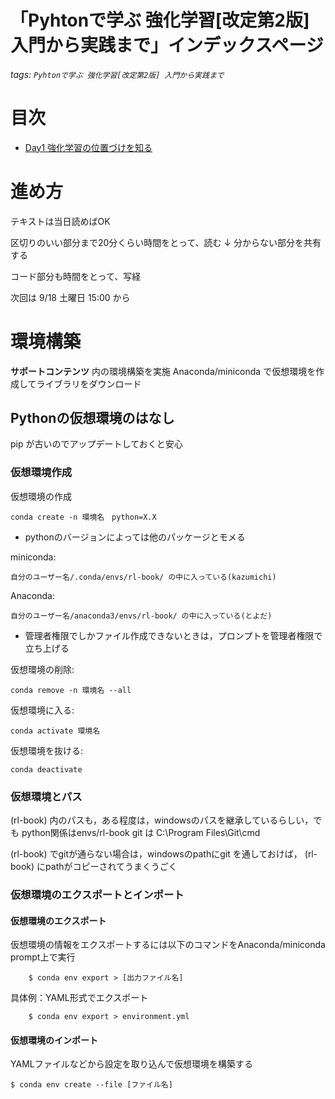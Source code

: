 「Pyhtonで学ぶ 強化学習[改定第2版] 入門から実践まで」インデックスページ
===

###### tags: `Pyhtonで学ぶ 強化学習[改定第2版] 入門から実践まで`

# 目次
- [Day1 強化学習の位置づけを知る](https://hackmd.io/BGivs-T-RMqBP_f9ppF4lQ)

# 進め方
テキストは当日読めばOK

区切りのいい部分まで20分くらい時間をとって、読む
↓
分からない部分を共有する

コード部分も時間をとって、写経

次回は 9/18 土曜日 15:00 から

# 環境構築
**サポートコンテンツ** 内の環境構築を実施
Anaconda/miniconda で仮想環境を作成してライブラリをダウンロード

## Pythonの仮想環境のはなし
pip が古いのでアップデートしておくと安心

### 仮想環境作成
仮想環境の作成
```shell=
conda create -n 環境名　python=X.X
```
* pythonのバージョンによっては他のパッケージとモメる

miniconda:
```shell=
自分のユーザー名/.conda/envs/rl-book/ の中に入っている(kazumichi)
```
Anaconda:
```shell=
自分のユーザー名/anaconda3/envs/rl-book/ の中に入っている(とよだ)
```
* 管理者権限でしかファイル作成できないときは，プロンプトを管理者権限で立ち上げる

仮想環境の削除:
``` shell=
conda remove -n 環境名 --all
```
仮想環境に入る:
```shell=
conda activate 環境名
```
仮想環境を抜ける:
```shell=
conda deactivate
```


### 仮想環境とパス
(rl-book) 内のパスも，ある程度は，windowsのパスを継承しているらしい，でも
python関係はenvs/rl-book
git は C:\Program Files\Git\cmd

(rl-book) でgitが通らない場合は，windowsのpathにgit を通しておけば，
(rl-book) にpathがコピーされてうまくうごく

### 仮想環境のエクスポートとインポート

#### 仮想環境のエクスポート

仮想環境の情報をエクスポートするには以下のコマンドをAnaconda/miniconda prompt上で実行

``` shell=
    $ conda env export > [出力ファイル名]
```

具体例：YAML形式でエクスポート

``` shell=
    $ conda env export > environment.yml
```

#### 仮想環境のインポート

YAMLファイルなどから設定を取り込んで仮想環境を構築する

``` shell=
$ conda env create --file [ファイル名]
```